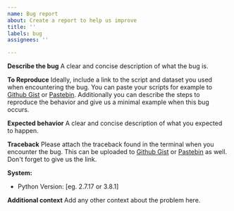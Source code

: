 ```yaml
---
name: Bug report
about: Create a report to help us improve
title: ''
labels: bug
assignees: ''

---
```


**Describe the bug**
A clear and concise description of what the bug is.

**To Reproduce**
Ideally, include a link to the script and dataset you used when encountering the bug. You can paste your scripts for example to [Github Gist](https://gist.github.com) or [Pastebin](https://pastebin.com).
Additionally you can describe the steps to reproduce the behavior and give us a minimal example when this bug occurs.

**Expected behavior**
A clear and concise description of what you expected to happen.

**Traceback**
Please attach the traceback found in the terminal when you encounter the bug. This can be uploaded to [Github Gist](https://gist.github.com) or [Pastebin](https://pastebin.com) as well. Don't forget to give us the link.

**System:**
 - Python Version: [eg. 2.7.17 or 3.8.1]

**Additional context**
Add any other context about the problem here.
